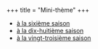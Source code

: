 +++
title = "Mini-thème"
+++

- [à la sixième saison](../seasons/6_sixieme_saison/maux_de_mots)
- [à la dix-huitième saison](../seasons/18_dix_huitieme_saison/le_mot_manquant)
- [à la vingt-troisième saison](../seasons/23_vingt_troisieme_saison/les_mots)